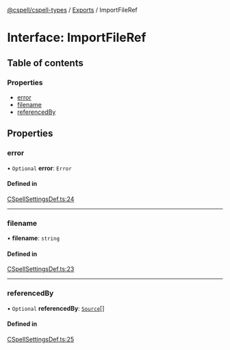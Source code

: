 [@cspell/cspell-types](../README.md) / [Exports](../modules.md) / ImportFileRef

# Interface: ImportFileRef

## Table of contents

### Properties

- [error](ImportFileRef.md#error)
- [filename](ImportFileRef.md#filename)
- [referencedBy](ImportFileRef.md#referencedby)

## Properties

### error

• `Optional` **error**: `Error`

#### Defined in

[CSpellSettingsDef.ts:24](https://github.com/streetsidesoftware/cspell/blob/c27229b/packages/cspell-types/src/CSpellSettingsDef.ts#L24)

___

### filename

• **filename**: `string`

#### Defined in

[CSpellSettingsDef.ts:23](https://github.com/streetsidesoftware/cspell/blob/c27229b/packages/cspell-types/src/CSpellSettingsDef.ts#L23)

___

### referencedBy

• `Optional` **referencedBy**: [`Source`](../modules.md#source)[]

#### Defined in

[CSpellSettingsDef.ts:25](https://github.com/streetsidesoftware/cspell/blob/c27229b/packages/cspell-types/src/CSpellSettingsDef.ts#L25)
